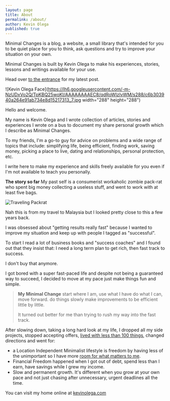 ```yaml
---
layout: page
title: About
permalink: /about/
author: Kevin Olega
published: true
---
```

Minimal Changes is a blog, a website, a small library that's intended for you to be quiet place for you to think, ask questions and try to improve your situation on your own.

Minimal Changes is built by Kevin Olega to make his experiences, stories, lessons and writings available for your use. 

Head over [to the entrance](http://minimalchanges.com) for my latest post.

![Kevin Olega Face](https://lh6.googleusercontent.com/-m-NzUDxVo2Q/TpKBQ25woKI/AAAAAAAAEC8/qdRoWIzIvWM/s288/c6b303940a264e91ab734e8d15217313_7.jpg width="288" height="288") 

Hello and welcome. 

My name is Kevin Olega and I wrote collection of articles, stories and experiences I wrote on a bus to document my share personal growth which I describe as Minimal Changes. 

To my friends, I'm a go-to guy for advice on problems and a wide range of topics that include: simplifying life, being efficient, finding work, saving money, picking a place to live, dating and relationships, personal protection, etc. 

I write here to make my experience and skills freely available for you even if I'm not available to teach you personally. 

**The story so far** My past self is a consumerist workaholic zombie pack-rat who spent big money collecting a useless stuff, and went to work with at least five bags. 

![Traveling Packrat](http://farm5.static.flickr.com/4125/5053684332_03598716ae.jpg) 

Nah this is from my travel to Malaysia but I looked pretty close to this a few years back. 

I was obsessed about "getting results really fast" because I wanted to improve my situation and keep up with people I tagged as "successful". 

To start I read a lot of business books and "success coaches" and I found out that they insist that: I need a long term plan to get rich, then fast track to success. 

I don't buy that anymore. 

I got bored with a super fast-paced life and despite not being a guaranteed way to succeed, I decided to move at my pace just make things fun and simple.

> **My Minimal Change** start where I am, use what I have do what I can, move forward. do things slowly make improvements to be efficient little by little.
> 
> It turned out better for me than trying to rush my way into the fast track.

After slowing down, taking a long hard look at my life, I dropped all my side projects, stopped accepting offers, [lived with less than 100 things](http://minimalchanges.com/i-own-71-things-april-2011/), changed directions and went for:

- a Location Independent Minimalist lifestyle is freedom by having less of the unimportant so I have more [room for what matters to me](http://minimalchanges.com/blog/minimal-changes-to-achieving-what-matters-most/).
- Financial Freedom happened when I got out of debt, spend less than I earn, have savings while I grew my income.
-  Slow and permanent growth. It's different when you grow at your own pace and not just chasing after unnecessary, urgent deadlines all the time.

You can visit my home online at [kevinolega.com](http://kevinolega.com)
